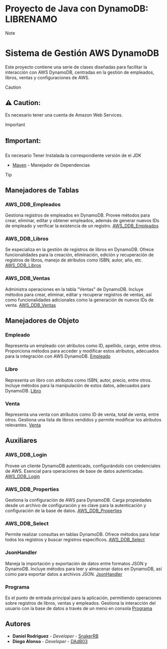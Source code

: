 # Proyecto de Java con DynamoDB: LIBRENAMO

>[!NOTE]
># Sistema de Gestión AWS DynamoDB
>Este proyecto contiene una serie de clases diseñadas para facilitar la interacción con AWS DynamoDB, centradas en la gestión de empleados, libros, ventas y configuraciones de AWS.

>[!CAUTION]
>## :warning: **Caution:**
> Es necesario tener una cuenta de Amazon Web Services.

>[!IMPORTANT]
>## :exclamation:**Important:**
>Es necesario Tener Instalada la correspondiente versión de el JDK
>* [Maven](https://maven.apache.org/) - Manejador de Dependencias

>[!TIP]
>## Manejadores de Tablas
>
>### AWS_DDB_Empleados
>Gestiona registros de empleados en DynamoDB. Provee métodos para crear, eliminar, editar y obtener empleados, además de generar nuevos IDs de empleado y verificar la existencia de un registro.
>[AWS_DDB_Empleados](https://github.com/SnakerRB/Librenamo/blob/main/src/main/java/aws/connection/AWS_DDB_Empleados.java)
>
>### AWS_DDB_Libros
>Se especializa en la gestión de registros de libros en DynamoDB. Ofrece funcionalidades para la creación, eliminación, edición y recuperación de registros de libros, manejo de atributos como ISBN, autor, año, etc.
>[AWS_DDB_Libros](https://github.com/SnakerRB/Librenamo/blob/main/src/main/java/aws/connection/AWS_DDB_Libros.java)
>### AWS_DDB_Ventas
>Administra operaciones en la tabla "Ventas" de DynamoDB. Incluye métodos para crear, eliminar, editar y recuperar registros de ventas, así como funcionalidades adicionales como la generación de nuevos IDs de venta.
>[AWS_DDB_Ventas](https://github.com/SnakerRB/Librenamo/blob/main/src/main/java/aws/connection/AWS_DDB_Ventas.java)
>
>## Manejadores de Objeto
>
>### Empleado
>Representa un empleado con atributos como ID, apellido, cargo, entre otros. Proporciona métodos para acceder y modificar estos atributos, adecuados para la integración con AWS DynamoDB.
>[Empleado](https://github.com/SnakerRB/Librenamo/blob/main/src/main/java/aws/connection/Empleado.java)
>
>### Libro
>Representa un libro con atributos como ISBN, autor, precio, entre otros. Incluye métodos para la manipulación de estos datos, adecuados para DynamoDB.
>[Libro](https://github.com/SnakerRB/Librenamo/blob/main/src/main/java/aws/connection/Libro.java)
>
>### Venta
>Representa una venta con atributos como ID de venta, total de venta, entre otros. Gestiona una lista de libros vendidos y permite modificar los atributos relevantes.
>[Venta](https://github.com/SnakerRB/Librenamo/blob/main/src/main/java/aws/connection/Venta.java)
>
>## Auxiliares
>
>### AWS_DDB_Login
>Provee un cliente DynamoDB autenticado, configurándolo con credenciales de AWS. Esencial para operaciones de base de datos autenticadas.
>[AWS_DDB_Login](https://github.com/SnakerRB/Librenamo/blob/main/src/main/java/aws/connection/AWS_DDB_Login.java)
>
>### AWS_DDB_Properties
>Gestiona la configuración de AWS para DynamoDB. Carga propiedades desde un archivo de configuración y es clave para la autenticación y configuración de la base de datos.
>[AWS_DDB_Properties](https://github.com/SnakerRB/Librenamo/blob/main/src/main/java/aws/connection/AWS_DDB_Properties.java)
>
>### AWS_DDB_Select
>Permite realizar consultas en tablas DynamoDB. Ofrece métodos para listar todos los registros y buscar registros específicos.
>[AWS_DDB_Select](https://github.com/SnakerRB/Librenamo/blob/main/src/main/java/aws/connection/AWS_DDB_Select.java)
>
>### JsonHandler
>Maneja la importación y exportación de datos entre formatos JSON y DynamoDB. Incluye métodos para leer y almacenar datos en DynamoDB, así como para exportar datos a archivos JSON.
>[JsonHandler](https://github.com/SnakerRB/Librenamo/blob/main/src/main/java/aws/connection/JsonHandler.java)
>
>### Programa
>Es el punto de entrada principal para la aplicación, permitiendo operaciones sobre registros de libros, ventas y empleados. Gestiona la interacción del usuario con la base de datos a través de un menú en consola
>[Programa](https://github.com/SnakerRB/Librenamo/blob/main/src/main/java/aws/connection/Programa.java)

## Autores

* **Daniel Rodriguez** - *Developer* - [SnakerRB](https://github.com/SnakerRB)
* **Diego Alonso** - *Developer* - [DAdB03](https://github.com/DAdB03)
